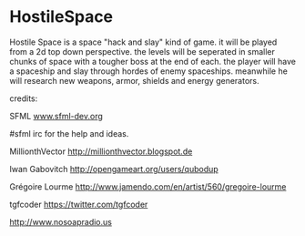 # HostileSpace

Hostile Space is a space "hack and slay" kind of game.
it will be played from a 2d top down perspective.
the levels will be seperated in smaller chunks
of space with a tougher boss at the end of each.
the player will have a spaceship and slay through hordes 
of enemy spaceships. meanwhile he will research new
weapons, armor, shields and energy generators.

 

 
  
credits:

SFML www.sfml-dev.org

#sfml irc for the help and ideas.

MillionthVector http://millionthvector.blogspot.de

Iwan Gabovitch http://opengameart.org/users/qubodup

Grégoire Lourme http://www.jamendo.com/en/artist/560/gregoire-lourme

tgfcoder https://twitter.com/tgfcoder

http://www.nosoapradio.us
